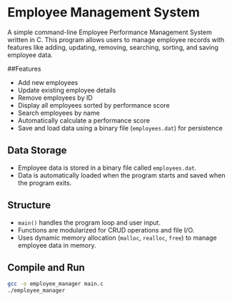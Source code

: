 # Employee Management System

A simple command-line Employee Performance Management System written in C. This program allows users to manage employee records with features like adding, updating, removing, searching, sorting, and saving employee data.

##Features

- Add new employees
- Update existing employee details
- Remove employees by ID
- Display all employees sorted by performance score
- Search employees by name
- Automatically calculate a performance score
- Save and load data using a binary file (`employees.dat`) for persistence

## Data Storage

- Employee data is stored in a binary file called `employees.dat`.
- Data is automatically loaded when the program starts and saved when the program exits.

## Structure

- `main()` handles the program loop and user input.
- Functions are modularized for CRUD operations and file I/O.
- Uses dynamic memory allocation (`malloc`, `realloc`, `free`) to manage employee data in memory.

## Compile and Run

```bash
gcc -o employee_manager main.c
./employee_manager

